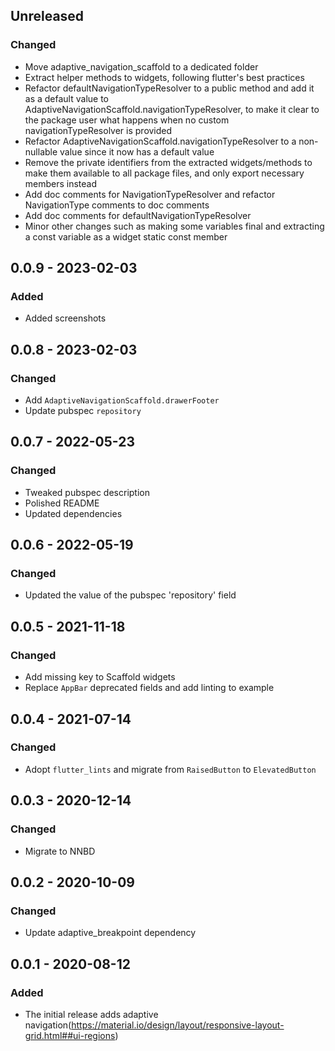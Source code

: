 ## Unreleased
### Changed
- Move adaptive\_navigation\_scaffold to a dedicated folder
- Extract helper methods to widgets, following flutter's best practices
- Refactor defaultNavigationTypeResolver to a public method and add it as a default value to AdaptiveNavigationScaffold.navigationTypeResolver, to make it clear to the package user what happens when no custom navigationTypeResolver is provided
- Refactor AdaptiveNavigationScaffold.navigationTypeResolver to a non-nullable value since it now has a default value
- Remove the private identifiers from the extracted widgets/methods to make them available to all package files, and only export necessary members instead
- Add doc comments for NavigationTypeResolver and refactor NavigationType comments to doc comments
- Add doc comments for defaultNavigationTypeResolver
- Minor other changes such as making some variables final and extracting a const variable as a widget static const member

## 0.0.9 - 2023-02-03
### Added
- Added screenshots

## 0.0.8 - 2023-02-03
### Changed
- Add `AdaptiveNavigationScaffold.drawerFooter`
- Update pubspec `repository`

## 0.0.7 - 2022-05-23
### Changed
- Tweaked pubspec description
- Polished README
- Updated dependencies

## 0.0.6 - 2022-05-19
### Changed
- Updated the value of the pubspec 'repository' field

## 0.0.5 - 2021-11-18
### Changed
- Add missing key to Scaffold widgets
- Replace `AppBar` deprecated fields and add linting to example

## 0.0.4 - 2021-07-14
### Changed
- Adopt `flutter_lints` and migrate from `RaisedButton` to `ElevatedButton`

## 0.0.3 - 2020-12-14
### Changed
- Migrate to NNBD

## 0.0.2 - 2020-10-09
### Changed
- Update adaptive\_breakpoint dependency

## 0.0.1 - 2020-08-12
### Added
- The initial release adds adaptive navigation(https://material.io/design/layout/responsive-layout-grid.html##ui-regions)
